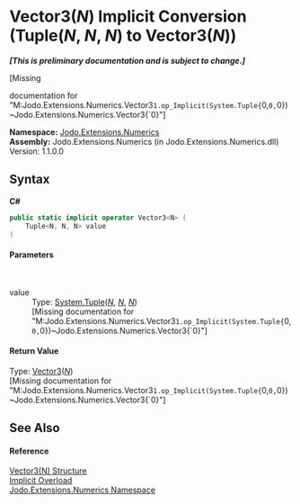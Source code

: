 # Vector3(*N*)&nbsp;Implicit Conversion (Tuple(*N*, *N*, *N*) to Vector3(*N*))
 _**\[This is preliminary documentation and is subject to change.\]**_

\[Missing <summary> documentation for "M:Jodo.Extensions.Numerics.Vector3`1.op_Implicit(System.Tuple{`0,`0,`0})~Jodo.Extensions.Numerics.Vector3{`0}"\]

**Namespace:**&nbsp;<a href="N_Jodo_Extensions_Numerics">Jodo.Extensions.Numerics</a><br />**Assembly:**&nbsp;Jodo.Extensions.Numerics (in Jodo.Extensions.Numerics.dll) Version: 1.1.0.0

## Syntax

**C#**<br />
``` C#
public static implicit operator Vector3<N> (
	Tuple<N, N, N> value
)
```


#### Parameters
&nbsp;<dl><dt>value</dt><dd>Type: <a href="https://docs.microsoft.com/dotnet/api/system.tuple-3" target="_blank" rel="noopener noreferrer">System.Tuple</a>(<a href="T_Jodo_Extensions_Numerics_Vector3_1">*N*</a>, <a href="T_Jodo_Extensions_Numerics_Vector3_1">*N*</a>, <a href="T_Jodo_Extensions_Numerics_Vector3_1">*N*</a>)<br />\[Missing <param name="value"/> documentation for "M:Jodo.Extensions.Numerics.Vector3`1.op_Implicit(System.Tuple{`0,`0,`0})~Jodo.Extensions.Numerics.Vector3{`0}"\]</dd></dl>

#### Return Value
Type: <a href="T_Jodo_Extensions_Numerics_Vector3_1">Vector3</a>(<a href="T_Jodo_Extensions_Numerics_Vector3_1">*N*</a>)<br />\[Missing <returns> documentation for "M:Jodo.Extensions.Numerics.Vector3`1.op_Implicit(System.Tuple{`0,`0,`0})~Jodo.Extensions.Numerics.Vector3{`0}"\]

## See Also


#### Reference
<a href="T_Jodo_Extensions_Numerics_Vector3_1">Vector3(N) Structure</a><br /><a href="Overload_Jodo_Extensions_Numerics_Vector3_1_op_Implicit">Implicit Overload</a><br /><a href="N_Jodo_Extensions_Numerics">Jodo.Extensions.Numerics Namespace</a><br />